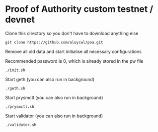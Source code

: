 # Proof of Authority custom testnet / devnet


Clone this directory so you don't have to download anything else
```
git clone https://github.com/aloycwl/poa.git
```

Remove all old data and start initialise all necessary configurations

Recommended password is 0, which is already stored in the pw file 
```
./init.sh
```

Start geth (you can also run in background)
```
./geth.sh
```

Start prysmctl (you can also run in background)
```
./prysmctl.sh
```

Start validator (you can also run in background)
```
./validator.sh
```